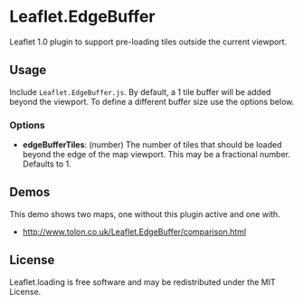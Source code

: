 # Leaflet.EdgeBuffer
Leaflet 1.0 plugin to support pre-loading tiles outside the current viewport.

## Usage

Include `Leaflet.EdgeBuffer.js`. By default, a 1 tile buffer will be added beyond the viewport. To define a different buffer size use the options below. 

### Options

 - **edgeBufferTiles**: (number) The number of tiles that should be loaded beyond the edge of the map viewport. This may be a fractional number. Defaults to 1.


## Demos

This demo shows two maps, one without this plugin active and one with.

  - http://www.tolon.co.uk/Leaflet.EdgeBuffer/comparison.html

## License

Leaflet.loading is free software and may be redistributed under the MIT
License.

 [Leaflet]: https://github.com/Leaflet/Leaflet
